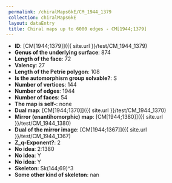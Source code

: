 ```yaml
--- 
 permalink: /chiralMaps6kE/CM_1944_1379 
 collection: chiralMaps6kE
 layout: dataEntry
 title: Chiral maps up to 6000 edges - CM[1944;1379]
---
```


- **ID**: [CM[1944;1379]]({{ site.url }}/test/CM_1944_1379)
- **Genus of the underlying surface**: 874
- **Length of the face**: 72
- **Valency**: 27
- **Length of the Petrie polygon**: 108
- **Is the automorphism group solvable?**: S
- **Number of vertices**: 144
- **Number of edges**: 1944
- **Number of faces**: 54
- **The map is self-**: none
- **Dual map**: [CM[1944;1370]]({{ site.url }}/test/CM_1944_1370)
- **Mirror (enantihomorphic) map**: [CM[1944;1380]]({{ site.url }}/test/CM_1944_1380)
- **Dual of the mirror image**: [CM[1944;1367]]({{ site.url }}/test/CM_1944_1367)
- **Z_q-Exponent?**: 2
- **No idea**:  2:1380
- **No idea**: Y
- **No idea**: Y
- **Skeleton**: Sk(144;69)^3
- **Some other kind of skeleton**: nan
